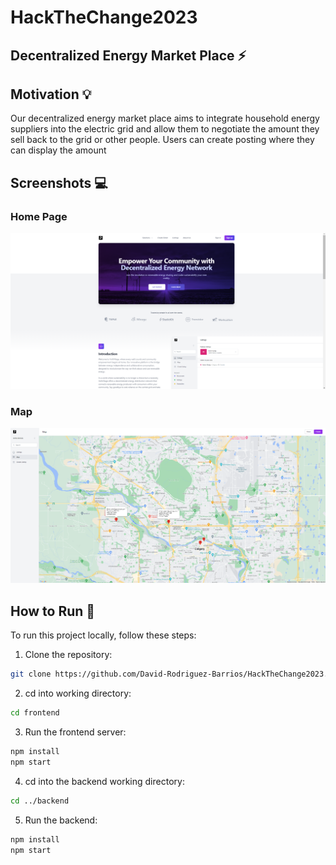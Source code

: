 # HackTheChange2023
## Decentralized Energy Market Place ⚡
## Motivation 💡
Our decentralized energy market place aims to integrate household energy suppliers into the electric grid and allow them to negotiate the amount they sell back to the grid or other people. 
Users can create posting where they can display the amount 

## Screenshots 💻

### Home Page
![Home Page](https://github.com/David-Rodriguez-Barrios/HackTheChange2023/blob/main/Screenshots/Home%20page.png)

### Map
![Map](https://github.com/David-Rodriguez-Barrios/HackTheChange2023/blob/main/Screenshots/map.png)

## How to Run 🚀

To run this project locally, follow these steps:

1. Clone the repository:
  ``` sh
  git clone https://github.com/David-Rodriguez-Barrios/HackTheChange2023.git 
  ```

2. cd into working directory:
  ``` sh
  cd frontend
  ```

3. Run the frontend server:
  ``` sh
  npm install 
  npm start
  ```
4. cd into the backend working directory:
  ``` sh
  cd ../backend
  ```
5. Run the backend:
  ``` sh
  npm install
  npm start
  ```



